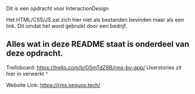 Dit is een opdracht voor InteractionDesign

Het HTML/CSS/JS zal zich hier niet als bestanden bevinden maar als een link. Dit omdat het word gebruikt door een bedrijf.

## Alles wat in deze README staat is onderdeel van deze opdracht.

Trelloboard: https://trello.com/b/G5mTdZ6B/rms-bv-app/
Userstories zit hier in verwerkt ^

Website Link: https://rms.sequos.tech/